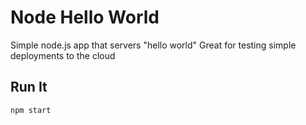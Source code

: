# Node Hello World

Simple node.js app that servers "hello world"
Great for testing simple deployments to the cloud

## Run It

`npm start`
